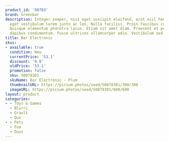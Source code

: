 ```yaml
---
product_id: '00783'
brand: Greenbar
description: Integer semper, nisi eget suscipit eleifend, erat nisl hendrerit justo,
  eget vestibulum lorem justo ac leo. Nulla facilisi. Proin faucibus convallis elit.
  Quisque elementum pharetra lacus. Etiam sit amet diam. Praesent et pede vel ante
  dapibus condimentum. Fusce ultrices ullamcorper odio. Vestibulum sed felis.
title: Bar Electronic
skus:
- available: true
  condition: New
  currentPrice: '53.1'
  discount: '0.0'
  oldPrice: '53.1'
  promotion: false
  sku: S0078301
  skuName: Bar Electronic - Plum
  thumbnailURL: https://picsum.photos/seed/S0078301/300/300
  imageURL: https://picsum.photos/seed/S0078301/600/600
layout: product
categories:
- - Toys & Games
  - Blurri
  - Grault
  - Qux
- - Pets
  - Foo
  - Quuz
---
```

